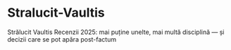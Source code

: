 # Stralucit-Vaultis
Strălucit Vaultis Recenzii 2025: mai puține unelte, mai multă disciplină — și decizii care se pot apăra post-factum
